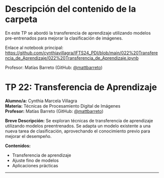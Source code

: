 # Descripción del contenido de la carpeta
En este TP se abordó la transferencia de aprendizaje utilizando modelos pre-entrenados para mejorar la clasificación de imágenes.

Enlace al notebook principal: https://github.com/cynthiavillagra/IFTS24_PDI/blob/main/022%20Transferencia_de_Aprendizaje/022%20Transferencia_de_Aprendizaje.ipynb

Profesor: Matías Barreto (GitHub: [@mattbarreto](https://github.com/mattbarreto))

# TP 22: Transferencia de Aprendizaje

**Alumno/a:** Cynthia Marcela Villagra  
**Materia:** Técnicas de Procesamiento Digital de Imágenes  
**Profesor:** Matías Barreto (GitHub: [@mattbarreto](https://github.com/mattbarreto))

**Breve Descripción:**
Se exploran técnicas de transferencia de aprendizaje utilizando modelos preentrenados. Se adapta un modelo existente a una nueva tarea de clasificación, aprovechando el conocimiento previo para mejorar el desempeño.

**Contenidos:**
- Transferencia de aprendizaje
- Ajuste fino de modelos
- Aplicaciones prácticas

---

